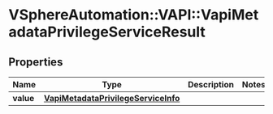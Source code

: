 # VSphereAutomation::VAPI::VapiMetadataPrivilegeServiceResult

## Properties
Name | Type | Description | Notes
------------ | ------------- | ------------- | -------------
**value** | [**VapiMetadataPrivilegeServiceInfo**](VapiMetadataPrivilegeServiceInfo.md) |  | 


